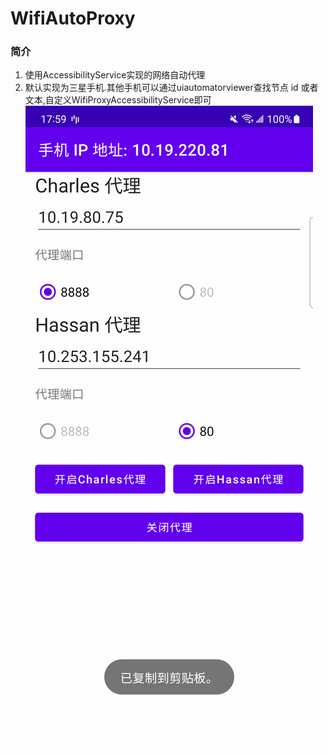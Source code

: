 # WifiAutoProxy

### 简介
1. 使用AccessibilityService实现的网络自动代理
2. 默认实现为三星手机.其他手机可以通过uiautomatorviewer查找节点 id 或者文本,自定义WifiProxyAccessibilityService即可
![](Screenshot.png)